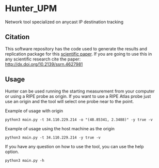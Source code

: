 # Hunter_UPM
Network tool specialized on anycast IP destination tracking

## Citation
This software repository has the code used to generate the results and 
replication package for this 
[scientific paper](http://dx.doi.org/10.2139/ssrn.4627981). If you are going to
use this in any scientific research cite the paper:
<http://dx.doi.org/10.2139/ssrn.4627981>

## Usage
Hunter can be used running the starting measurement from your computer or using
a RIPE probe as origin. If you want to use a RIPE Atlas probe just use an 
origin and the tool will select one probe near to the point.

Example of usage with origin
```
python3 main.py -t 34.110.229.214 -o "(48.85341, 2.3488)" -y true -v
```

Example of usage using the host machine as the origin
```
python3 main.py -t 34.110.229.214 -y true -v
```

If you have any question on how to use the tool, you can use the help option.
```
python3 main.py -h
```